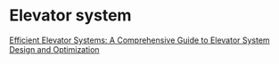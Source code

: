 # Elevator system
[Efficient Elevator Systems: A Comprehensive Guide to Elevator System Design and Optimization](https://medium.com/@aakashthoriya/efficient-elevator-systems-a-comprehensive-guide-to-elevator-system-design-and-optimization-2ff2cb52dae2)
